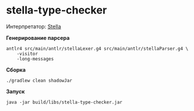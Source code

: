 stella-type-checker
===================

Интерпретатор: [Stella](https://fizruk.github.io/stella/)

__Генерирование парсера__

```shell
antlr4 src/main/antlr/stellaLexer.g4 src/main/antlr/stellaParser.g4 \
    -visitor
    -long-messages
```

__Сборка__

```shell
./gradlew clean shadowJar
```

__Запуск__


```shell
java -jar build/libs/stella-type-checker.jar
```
